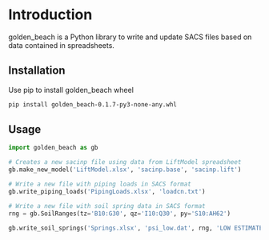 # Introduction
golden_beach is a Python library to write and update SACS files based on data contained in spreadsheets.

## Installation
Use pip to install golden_beach wheel
```bash
pip install golden_beach-0.1.7-py3-none-any.whl
```

## Usage
```python
import golden_beach as gb

# Creates a new sacinp file using data from LiftModel spreadsheet
gb.make_new_model('LiftModel.xlsx', 'sacinp.base', 'sacinp.lift')

# Write a new file with piping loads in SACS format
gb.write_piping_loads('PipingLoads.xlsx', 'loadcn.txt')

# Write a new file with soil spring data in SACS format
rng = gb.SoilRanges(tz='B10:G30', qz='I10:Q30', py='S10:AH62')

gb.write_soil_springs('Springs.xlsx', 'psi_low.dat', rng, 'LOW ESTIMATE', B=2.54)
```
